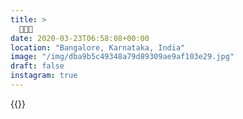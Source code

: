 ```yaml
---
title: >
  👀👀👀
date: 2020-03-23T06:58:08+00:00
location: "Bangalore, Karnataka, India"
image: "/img/dba9b5c49348a79d89309ae9af103e29.jpg"
draft: false
instagram: true
---
```


{{<photo src="/img/dba9b5c49348a79d89309ae9af103e29.jpg">}}
